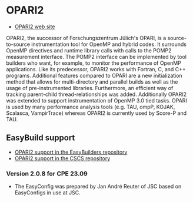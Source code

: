 # OPARI2

-   [OPARI2 web site](https://www.vi-hps.org/tools/opari2.html)

OPARI2, the successor of Forschungszentrum Jülich's OPARI, is a source-to-source 
instrumentation tool for OpenMP and hybrid codes. It surrounds OpenMP directives 
and runtime library calls with calls to the POMP2 measurement interface. 
The POMP2 interface can be implemented by tool builders who want, for example, 
to monitor the performance of OpenMP applications. Like its predecessor, 
OPARI2 works with Fortran, C, and C++ programs. Additional features compared to 
OPARI are a new initialization method that allows for multi-directory and parallel 
builds as well as the usage of pre-instrumented libraries. Furthermore, an efficient 
way of tracking parent-child thread-relationships was added. Additionally OPARI2 was 
extended to support instrumentation of OpenMP 3.0 tied tasks. OPARI is used by many 
performance analysis tools (e.g. TAU, ompP, KOJAK, Scalasca, VampirTrace) whereas 
OPARI2 is currently used by Score-P and TAU.


## EasyBuild support

- [OPARI2 support in the EasyBuilders repository](https://github.com/easybuilders/easybuild-easyconfigs/tree/develop/easybuild/easyconfigs/o/OPARI2)
- [OPARI2 support in the CSCS repository](https://github.com/easybuilders/CSCS/tree/master/easybuild/easyconfigs/o/OPARI2)


### Version 2.0.8 for CPE 23.09

-   The EasyConfig was prepared by Jan André Reuter of JSC based on EasyConfigs in use
    at JSC.
